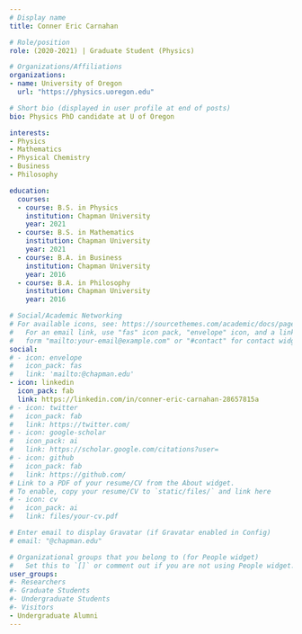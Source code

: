 ```yaml
---
# Display name
title: Conner Eric Carnahan

# Role/position
role: (2020-2021) | Graduate Student (Physics)

# Organizations/Affiliations
organizations:
- name: University of Oregon
  url: "https://physics.uoregon.edu"

# Short bio (displayed in user profile at end of posts)
bio: Physics PhD candidate at U of Oregon

interests:
- Physics
- Mathematics
- Physical Chemistry
- Business
- Philosophy

education:
  courses:
  - course: B.S. in Physics
    institution: Chapman University
    year: 2021
  - course: B.S. in Mathematics
    institution: Chapman University
    year: 2021
  - course: B.A. in Business
    institution: Chapman University
    year: 2016
  - course: B.A. in Philosophy
    institution: Chapman University
    year: 2016

# Social/Academic Networking
# For available icons, see: https://sourcethemes.com/academic/docs/page-builder/#icons
#   For an email link, use "fas" icon pack, "envelope" icon, and a link in the
#   form "mailto:your-email@example.com" or "#contact" for contact widget.
social:
# - icon: envelope
#   icon_pack: fas
#   link: 'mailto:@chapman.edu'
- icon: linkedin
  icon_pack: fab
  link: https://linkedin.com/in/conner-eric-carnahan-28657815a
# - icon: twitter
#   icon_pack: fab
#   link: https://twitter.com/
# - icon: google-scholar
#   icon_pack: ai
#   link: https://scholar.google.com/citations?user=
# - icon: github
#   icon_pack: fab
#   link: https://github.com/
# Link to a PDF of your resume/CV from the About widget.
# To enable, copy your resume/CV to `static/files/` and link here 
# - icon: cv
#   icon_pack: ai
#   link: files/your-cv.pdf

# Enter email to display Gravatar (if Gravatar enabled in Config)
# email: "@chapman.edu"

# Organizational groups that you belong to (for People widget)
#   Set this to `[]` or comment out if you are not using People widget.
user_groups:
#- Researchers
#- Graduate Students
#- Undergraduate Students
#- Visitors
- Undergraduate Alumni
---
```


